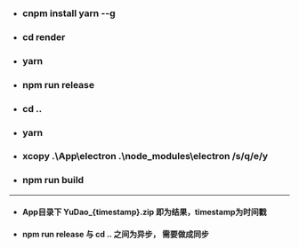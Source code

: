 - ### cnpm install yarn --g
- ### cd render
- ### yarn
- ### npm run release
- ### cd ..
- ### yarn
- ### xcopy .\App\electron .\node_modules\electron /s/q/e/y
- ### npm run build

---

* #### App目录下 YuDao_{timestamp}.zip 即为结果，timestamp为时间戳

* #### npm run release 与 cd .. 之间为异步， 需要做成同步